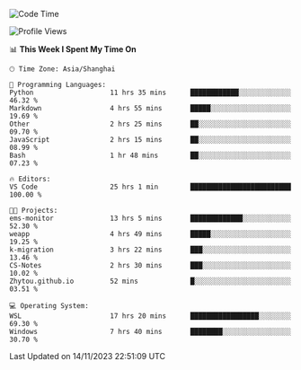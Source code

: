<!--START_SECTION:waka-->
![Code Time](http://img.shields.io/badge/Code%20Time-1%2C372%20hrs%2028%20mins-blue)

![Profile Views](http://img.shields.io/badge/Profile%20Views-0-blue)

📊 **This Week I Spent My Time On** 

```text
🕑︎ Time Zone: Asia/Shanghai

💬 Programming Languages: 
Python                   11 hrs 35 mins      ████████████░░░░░░░░░░░░░   46.32 % 
Markdown                 4 hrs 55 mins       █████░░░░░░░░░░░░░░░░░░░░   19.69 % 
Other                    2 hrs 25 mins       ██░░░░░░░░░░░░░░░░░░░░░░░   09.70 % 
JavaScript               2 hrs 15 mins       ██░░░░░░░░░░░░░░░░░░░░░░░   08.99 % 
Bash                     1 hr 48 mins        ██░░░░░░░░░░░░░░░░░░░░░░░   07.23 % 

🔥 Editors: 
VS Code                  25 hrs 1 min        █████████████████████████   100.00 % 

🐱‍💻 Projects: 
ems-monitor              13 hrs 5 mins       █████████████░░░░░░░░░░░░   52.30 % 
weapp                    4 hrs 49 mins       █████░░░░░░░░░░░░░░░░░░░░   19.25 % 
k-migration              3 hrs 22 mins       ███░░░░░░░░░░░░░░░░░░░░░░   13.46 % 
CS-Notes                 2 hrs 30 mins       ███░░░░░░░░░░░░░░░░░░░░░░   10.02 % 
Zhytou.github.io         52 mins             █░░░░░░░░░░░░░░░░░░░░░░░░   03.51 % 

💻 Operating System: 
WSL                      17 hrs 20 mins      █████████████████░░░░░░░░   69.30 % 
Windows                  7 hrs 40 mins       ████████░░░░░░░░░░░░░░░░░   30.70 % 
```


 Last Updated on 14/11/2023 22:51:09 UTC
<!--END_SECTION:waka-->